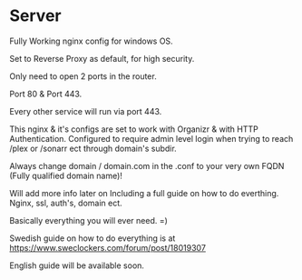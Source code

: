 # Server
Fully Working nginx config for windows OS.

Set to Reverse Proxy as default, for high security.

Only need to open 2 ports in the router.

Port 80 & Port 443.

Every other service will run via port 443.

This nginx & it's configs are set to work with Organizr & with HTTP Authentication. Configured to require admin level login when trying to reach /plex or /sonarr ect through domain's subdir.

Always change domain / domain.com in the .conf to your very own FQDN (Fully qualified domain name)!

Will add more info later on Including a full guide on how to do everthing. Nginx, ssl, auth's, domain ect.

Basically everything you will ever need. =)

Swedish guide on how to do everything is at https://www.sweclockers.com/forum/post/18019307

English guide will be available soon.
